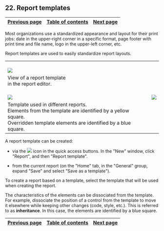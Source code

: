 
## 22. Report templates
			

| [Previous page](../Concepts_WB/1410087132.md) | [Table of contents](../Concepts_WB/1410087102.md) | [Next page](../Concepts_WB/1410087134.md) |
| --- | --- | --- |



<a name="NOTE1"></a>
<a name="NOTE1_1"></a>
Most organizations use a standardized appearance and layout for their print jobs: date in the upper-right corner in a specific format, page footer with print time and file name, logo in the upper-left corner, etc.

Report templates are used to easily standardize report layouts.


|   |   |
| --- | --- |
| <br>![](https://doc.pcsoft.fr/en-US/images/image.awp?langid=3&name=P2_Modeles%20d'etats%20WB%20-%20HC%20N%B0001.gif&type=thumb)<br> |
| View of a report template<br>in the report editor. |
| <br>![](https://doc.pcsoft.fr/en-US/images/image.awp?langid=3&name=P2_Modeles%20d'etats%20WB%20-%20HC%20N%B0002.gif&type=thumb)<br> | <br>![](https://doc.pcsoft.fr/en-US/images/image.awp?langid=3&name=P2_Modeles%20d'etats%20WB%20-%20HC%20N%B0003.gif&type=thumb)<br> |
| Template used in different reports.<br>Elements from the template are identified by a yellow square.<br>Overridden template elements are identified by a blue square. |


A report template can be created:

- via the ![](https://doc.pcsoft.fr/en-US/images/image.awp?langid=3&name=P1_ICO_Cr%E9er_cpt.gif) icon in the quick access buttons. In the "New" window, click "Report", and then "Report template". 

- from the current report (on the "Home" tab, in the "General" group, expand "Save" and select "Save as a template").


To create a report based on a template, select the template that will be used when creating the report.

The characteristics of the elements can be dissociated from the template. For example, dissociate the position of a control from the template to move it elsewhere while keeping other changes (code, style, etc.). This is referred to as **inheritance**. In this case, the elements are identified by a blue square.

| [Previous page](../Concepts_WB/1410087132.md) | [Table of contents](../Concepts_WB/1410087102.md) | [Next page](../Concepts_WB/1410087134.md) |
| --- | --- | --- |




